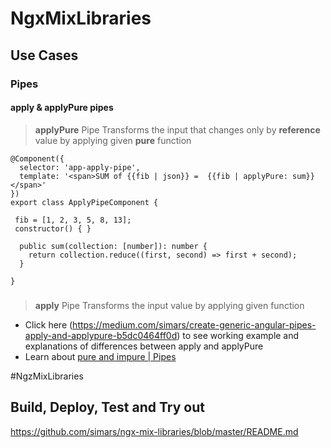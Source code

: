 # NgxMixLibraries


## Use Cases

### Pipes

#### apply & applyPure pipes

> __applyPure__ Pipe Transforms the input that changes only by <strong>reference</strong> value by applying given <strong>pure</strong> function

```
@Component({
  selector: 'app-apply-pipe',
  template: '<span>SUM of {{fib | json}} =  {{fib | applyPure: sum}}</span>'
})
export class ApplyPipeComponent {

 fib = [1, 2, 3, 5, 8, 13];
 constructor() { }
 
  public sum(collection: [number]): number {
    return collection.reduce((first, second) => first + second);
  }

}
```

#####
> __apply__ Pipe Transforms the input value by applying given function


* Click here (https://medium.com/simars/create-generic-angular-pipes-apply-and-applypure-b5dc0464ff0d) to see working example and explanations of differences between apply and applyPure
* Learn about [pure and impure | Pipes](https://angular.io/guide/pipes)

#NgzMixLibraries

## Build, Deploy, Test and Try out

https://github.com/simars/ngx-mix-libraries/blob/master/README.md
